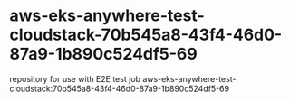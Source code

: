 # aws-eks-anywhere-test-cloudstack-70b545a8-43f4-46d0-87a9-1b890c524df5-69
repository for use with E2E test job aws-eks-anywhere-test-cloudstack:70b545a8-43f4-46d0-87a9-1b890c524df5-69
